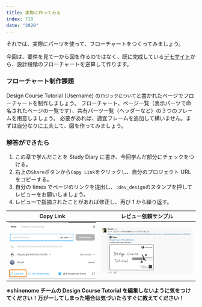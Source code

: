 ```yaml
---
title: 実際に作ってみる
index: 710
date: "2020"
---
```


それでは、実際にパーツを使って、フローチャートをつくってみましょう。

今回は、要件を見て一から図を作るのではなく、既に完成している[デモサイト](https://demo.tcd-theme.com/tcd063/)から、設計段階のフローチャートを逆算して作ります。

### フローチャート制作課題

Design Course Tutorial (Username) の`ロジックについて`と書かれたページでフローチャートを制作しましょう。
フローチャート、ページ一覧（表示パーツで命名されたページの一覧です）、共有パーツ一覧（ヘッダーなど）の３つのフレームを用意しましょう。
必要があれば、適宜フレームを追加して構いません。まずは自分なりに工夫して、図を作ってみましょう。

### 解答ができたら

1. この章で学んだことを Study Diary に書き、今回学んだ部分にチェックをつける。
2. 右上の`Share`ボタンから`Copy Link`をクリックし、自分のプロジェクト URL をコピーする。
3. 自分の times でページのリンクを提出し、`:dev_design`のスタンプを押してレビューをお願いしましょう。
4. レビューで指摘されたことがあれば修正し、再び 1 から繰り返す。

| Copy Link                               | レビュー依頼サンプル                            |
| --------------------------------------- | ----------------------------------------------- |
| ![Copy Link](../../assets/copyLink.png) | ![Please Review](../../assets/pleaseReview.png) |

**※shinonome チームの Design Course Tutorial を編集しないように気をつけてください！万が一してしまった場合は気づいたらすぐに教えてください！**
